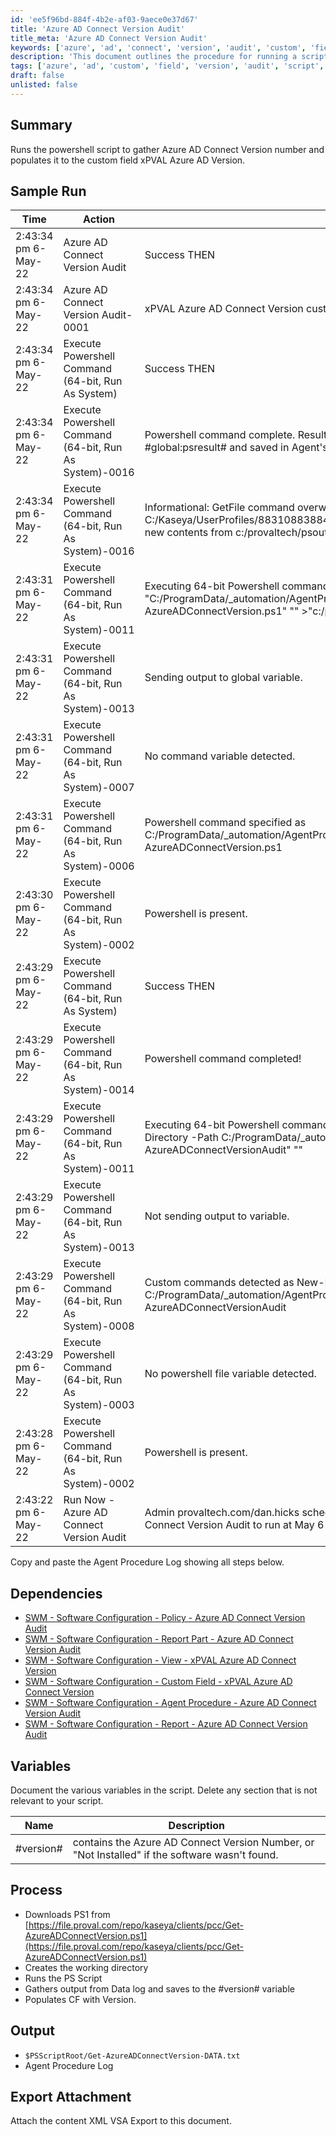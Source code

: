 ```yaml
---
id: 'ee5f96bd-884f-4b2e-af03-9aece0e37d67'
title: 'Azure AD Connect Version Audit'
title_meta: 'Azure AD Connect Version Audit'
keywords: ['azure', 'ad', 'connect', 'version', 'audit', 'custom', 'field']
description: 'This document outlines the procedure for running a script that gathers the Azure AD Connect version number and populates it into a custom field, along with sample runs, dependencies, variables, and process steps involved in the execution.'
tags: ['azure', 'ad', 'custom', 'field', 'version', 'audit', 'script', 'procedure', 'output']
draft: false
unlisted: false
---
```

## Summary

Runs the powershell script to gather Azure AD Connect Version number and populates it to the custom field xPVAL Azure AD Version.

## Sample Run

| Time                     | Action                                                       | Status                                               | User                          |
|--------------------------|--------------------------------------------------------------|-----------------------------------------------------|-------------------------------|
| 2:43:34 pm 6-May-22     | Azure AD Connect Version Audit                               | Success THEN                                        | provaltech.com/dan.hicks      |
| 2:43:34 pm 6-May-22     | Azure AD Connect Version Audit-0001                          | xPVAL Azure AD Connect Version custom field has been filled. Version: 1.6.16.0 | provaltech.com/dan.hicks      |
| 2:43:34 pm 6-May-22     | Execute Powershell Command (64-bit, Run As System)         | Success THEN                                        | provaltech.com/dan.hicks      |
| 2:43:34 pm 6-May-22     | Execute Powershell Command (64-bit, Run As System)-0016     | Powershell command complete. Results returned to global variable #global:psresult# and saved in Agent's Documents tab of server. | provaltech.com/dan.hicks      |
| 2:43:34 pm 6-May-22     | Execute Powershell Command (64-bit, Run As System)-0016     | Informational: GetFile command overwrote the server file C:/Kaseya/UserProfiles/883108838840010/GetFiles/../docs/psoutput.txt with the new contents from c:/provaltech/psoutput.txt in THEN step 3. | provaltech.com/dan.hicks      |
| 2:43:31 pm 6-May-22     | Execute Powershell Command (64-bit, Run As System)-0011     | Executing 64-bit Powershell command as System: -file "C:/ProgramData/_automation/AgentProcedure/AzureADConnectVersionAudit/Get-AzureADConnectVersion.ps1" "" >"c:/provaltech/psoutputtmp.txt" | provaltech.com/dan.hicks      |
| 2:43:31 pm 6-May-22     | Execute Powershell Command (64-bit, Run As System)-0013     | Sending output to global variable.                  | provaltech.com/dan.hicks      |
| 2:43:31 pm 6-May-22     | Execute Powershell Command (64-bit, Run As System)-0007     | No command variable detected.                        | provaltech.com/dan.hicks      |
| 2:43:31 pm 6-May-22     | Execute Powershell Command (64-bit, Run As System)-0006     | Powershell command specified as C:/ProgramData/_automation/AgentProcedure/AzureADConnectVersionAudit/Get-AzureADConnectVersion.ps1 | provaltech.com/dan.hicks      |
| 2:43:30 pm 6-May-22     | Execute Powershell Command (64-bit, Run As System)-0002     | Powershell is present.                              | provaltech.com/dan.hicks      |
| 2:43:29 pm 6-May-22     | Execute Powershell Command (64-bit, Run As System)         | Success THEN                                        | provaltech.com/dan.hicks      |
| 2:43:29 pm 6-May-22     | Execute Powershell Command (64-bit, Run As System)-0014     | Powershell command completed!                       | provaltech.com/dan.hicks      |
| 2:43:29 pm 6-May-22     | Execute Powershell Command (64-bit, Run As System)-0011     | Executing 64-bit Powershell command as System: "" -command "New-Item -type Directory -Path C:/ProgramData/_automation/AgentProcedure -Name AzureADConnectVersionAudit" "" | provaltech.com/dan.hicks      |
| 2:43:29 pm 6-May-22     | Execute Powershell Command (64-bit, Run As System)-0013     | Not sending output to variable.                     | provaltech.com/dan.hicks      |
| 2:43:29 pm 6-May-22     | Execute Powershell Command (64-bit, Run As System)-0008     | Custom commands detected as New-Item -type Directory -Path C:/ProgramData/_automation/AgentProcedure -Name AzureADConnectVersionAudit | provaltech.com/dan.hicks      |
| 2:43:29 pm 6-May-22     | Execute Powershell Command (64-bit, Run As System)-0003     | No powershell file variable detected.               | provaltech.com/dan.hicks      |
| 2:43:28 pm 6-May-22     | Execute Powershell Command (64-bit, Run As System)-0002     | Powershell is present.                              | provaltech.com/dan.hicks      |
| 2:43:22 pm 6-May-22     | Run Now - Azure AD Connect Version Audit                     | Admin provaltech.com/dan.hicks scheduled procedure Run Now - Azure AD Connect Version Audit to run at May 6 2022 2:43PM |                               |

Copy and paste the Agent Procedure Log showing all steps below.

## Dependencies

- [SWM - Software Configuration - Policy - Azure AD Connect Version Audit](https://proval.itglue.com/DOC-5078775-9853853)
- [SWM - Software Configuration - Report Part - Azure AD Connect Version Audit](https://proval.itglue.com/DOC-5078775-9853854)
- [SWM - Software Configuration - View - xPVAL Azure AD Connect Version](https://proval.itglue.com/DOC-5078775-9853845)
- [SWM - Software Configuration - Custom Field - xPVAL Azure AD Connect Version](https://proval.itglue.com/DOC-5078775-9853852)
- [SWM - Software Configuration - Agent Procedure - Azure AD Connect Version Audit](https://proval.itglue.com/DOC-5078775-9853848)
- [SWM - Software Configuration - Report - Azure AD Connect Version Audit](https://proval.itglue.com/5078775/docs/9853843)

## Variables

Document the various variables in the script. Delete any section that is not relevant to your script.

| Name          | Description                                                                                     |
|---------------|-------------------------------------------------------------------------------------------------|
| #version#     | contains the Azure AD Connect Version Number, or "Not Installed" if the software wasn't found. |

## Process

- Downloads PS1 from [https://file.proval.com/repo/kaseya/clients/pcc/Get-AzureADConnectVersion.ps1](https://file.proval.com/repo/kaseya/clients/pcc/Get-AzureADConnectVersion.ps1)
- Creates the working directory
- Runs the PS Script
- Gathers output from Data log and saves to the #version# variable
- Populates CF with Version.

## Output

- `$PSScriptRoot/Get-AzureADConnectVersion-DATA.txt`
- Agent Procedure Log

## Export Attachment

Attach the content XML VSA Export to this document.







